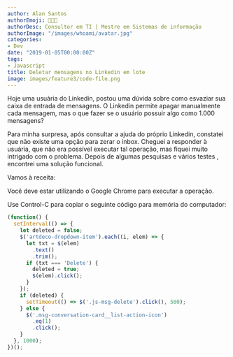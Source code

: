 ```yaml
---
author: Alan Santos
authorEmoji: 👨🏻‍💻
authorDesc: Consultor em TI | Mestre em Sistemas de informação
authorImage: "/images/whoami/avatar.jpg"
categories:
- Dev
date: "2019-01-05T00:00:00Z"
tags:
- Javascript
title: Deletar mensagens no Linkedin em lote
image: images/feature3/code-file.png
---
```


Hoje uma usuária do Linkedin, postou uma dúvida sobre como esvaziar sua caixa de entrada de mensagens. O Linkedin permite apagar manualmente cada mensagem, mas o que fazer se o usuário possuir algo como 1.000 mensagens?


Para minha surpresa, após consultar a ajuda do próprio Linkedin, constatei que não existe uma opção para zerar o inbox. Cheguei a responder à usuária, que não era possível executar tal operação, mas fiquei muito intrigado com o problema.
Depois de algumas pesquisas e vários testes , encontrei uma solução funcional.

Vamos à receita:

Você deve estar utilizando o Google Chrome para executar a operação.

Use Control-C para copiar o seguinte código para memória do computador:

```javascript
(function() {
  setInterval(() => {
    let deleted = false;
    $('artdeco-dropdown-item').each((i, elem) => {
      let txt = $(elem)
        .text()
        .trim();
      if (txt === 'Delete') {
        deleted = true;
        $(elem).click();
      }
    });
    if (deleted) {
      setTimeout(() => $('.js-msg-delete').click(), 500);
    } else {
      $('.msg-conversation-card__list-action-icon')
        .eq(1)
        .click();
    }
  }, 1000);
})();
```
